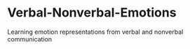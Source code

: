 # Verbal-Nonverbal-Emotions
Learning emotion representations from verbal and nonverbal communication
